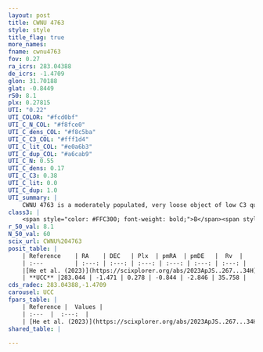 ```yaml
---
layout: post
title: CWNU 4763
style: style
title_flag: true
more_names: 
fname: cwnu4763
fov: 0.27
ra_icrs: 283.04388
de_icrs: -1.4709
glon: 31.70188
glat: -0.8449
r50: 8.1
plx: 0.27815
UTI: "0.22"
UTI_COLOR: "#fcd0bf"
UTI_C_N_COL: "#f8fce0"
UTI_C_dens_COL: "#f8c5ba"
UTI_C_C3_COL: "#fff1d4"
UTI_C_lit_COL: "#e0a6b3"
UTI_C_dup_COL: "#a6cab9"
UTI_C_N: 0.55
UTI_C_dens: 0.17
UTI_C_C3: 0.38
UTI_C_lit: 0.0
UTI_C_dup: 1.0
UTI_summary: |
    CWNU 4763 is a moderately populated, very loose object of low C3 quality. It was recently reported in the literature.
class3: |
    <span style="color: #FFC300; font-weight: bold;">B</span><span style="color: red; font-weight: bold;">C</span>
r_50_val: 8.1
N_50_val: 60
scix_url: CWNU%204763
posit_table: |
    | Reference    | RA    | DEC   | Plx  | pmRA  | pmDE   |  Rv  |
    | :---         | :---: | :---: | :---: | :---: | :---: | :---: |
    |[He et al. (2023)](https://scixplorer.org/abs/2023ApJS..267...34H) | 283.01 | -1.482 | 0.264 | -0.848 | -2.862 | 27.52 |
    | **UCC** |283.044 | -1.471 | 0.278 | -0.844 | -2.846 | 35.758 | 
cds_radec: 283.04388,-1.4709
carousel: UCC
fpars_table: |
    | Reference |  Values |
    | :---  |  :---:  |
    | [He et al. (2023)](https://scixplorer.org/abs/2023ApJS..267...34H) | `A0=4.5, m-M=12.6, logA=8.7` |
shared_table: |
    
---
```

